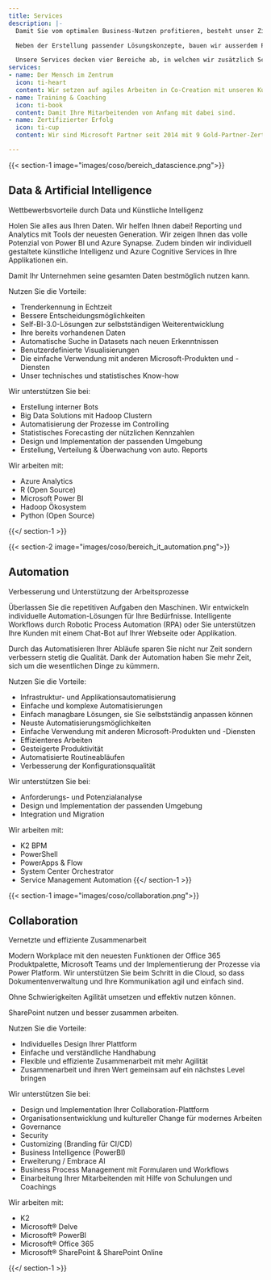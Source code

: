 ```yaml
---
title: Services
description: |-
  Damit Sie vom optimalen Business-Nutzen profitieren, besteht unser Ziel darin, nachhaltige IT-Lösungen auf Basis der intelligenten Cloud zu designen und implementieren. Alternativ bieten wir Ihnen ebenso Hybrid-Lösungen an.

  Neben der Erstellung passender Lösungskonzepte, bauen wir ausserdem Projekte auf und bieten Ihnen dazu umfassende Trainings sowie Coachings an.

  Unsere Services decken vier Bereiche ab, in welchen wir zusätzlich Schulungen anbieten:
services:
- name: Der Mensch im Zentrum
  icon: ti-heart
  content: Wir setzen auf agiles Arbeiten in Co-Creation mit unseren Kundinnen & Kunden.
- name: Training & Coaching
  icon: ti-book
  content: Damit Ihre Mitarbeitenden von Anfang mit dabei sind.
- name: Zertifizierter Erfolg
  icon: ti-cup
  content: Wir sind Microsoft Partner seit 2014 mit 9 Gold-Partner-Zertifizierungen

---
```

{{< section-1 image="images/coso/bereich_datascience.png">}}

## Data & Artificial Intelligence

Wettbewerbsvorteile durch Data und Künstliche Intelligenz

Holen Sie alles aus Ihren Daten. Wir helfen Ihnen dabei! Reporting und Analytics mit Tools der neuesten Generation. Wir zeigen Ihnen das volle Potenzial von Power BI und Azure Synapse. Zudem binden wir individuell gestaltete künstliche Intelligenz und Azure Cognitive Services in Ihre Applikationen ein.

Damit Ihr Unternehmen seine gesamten Daten bestmöglich nutzen kann.

Nutzen Sie die Vorteile:

* Trenderkennung in Echtzeit
* Bessere Entscheidungsmöglichkeiten
* Self-BI-3.0-Lösungen zur selbstständigen Weiterentwicklung
* Ihre bereits vorhandenen Daten
* Automatische Suche in Datasets nach neuen Erkenntnissen
* Benutzerdefinierte Visualisierungen
* Die einfache Verwendung mit anderen Microsoft-Produkten und -Diensten
* Unser technisches und statistisches Know-how

Wir unterstützen Sie bei:

* Erstellung interner Bots
* Big Data Solutions mit Hadoop Clustern
* Automatisierung der Prozesse im Controlling
* Statistisches Forecasting der nützlichen Kennzahlen
* Design und Implementation der passenden Umgebung
* Erstellung, Verteilung & Überwachung von auto. Reports

Wir arbeiten mit:

* Azure Analytics
* R (Open Source)
* Microsoft Power BI
* Hadoop Ökosystem
* Python (Open Source)

{{</ section-1 >}}

{{< section-2 image="images/coso/bereich_it_automation.png">}}

## Automation

Verbesserung und Unterstützung der Arbeitsprozesse

Überlassen Sie die repetitiven Aufgaben den Maschinen. Wir entwickeln individuelle Automation-Lösungen für Ihre Bedürfnisse. Intelligente Workflows durch Robotic Process Automation (RPA) oder Sie unterstützen Ihre Kunden mit einem Chat-Bot auf Ihrer Webseite oder Applikation.

Durch das Automatisieren Ihrer Abläufe sparen Sie nicht nur Zeit sondern verbessern stetig die Qualität. Dank der Automation haben Sie mehr Zeit, sich um die wesentlichen Dinge zu kümmern.

Nutzen Sie die Vorteile:

* Infrastruktur- und Applikationsautomatisierung
* Einfache und komplexe Automatisierungen
* Einfach managbare Lösungen, sie Sie selbstständig anpassen können
* Neuste Automatisierungsmöglichkeiten
* Einfache Verwendung mit anderen Microsoft-Produkten und -Diensten
* Effizienteres Arbeiten
* Gesteigerte Produktivität
* Automatisierte Routineabläufen
* Verbesserung der Konfigurationsqualität

Wir unterstützen Sie bei:

* Anforderungs- und Potenzialanalyse
* Design und Implementation der passenden Umgebung
* Integration und Migration

Wir arbeiten mit:

* K2 BPM
* PowerShell
* PowerApps & Flow
* System Center Orchestrator
* Service Management Automation {{</ section-1 >}}

{{< section-1 image="images/coso/collaboration.png">}}

## Collaboration

Vernetzte und effiziente Zusammenarbeit

Modern Workplace mit den neuesten Funktionen der Office 365 Produktpalette, Microsoft Teams und der Implementierung der Prozesse via Power Platform. Wir unterstützen Sie beim Schritt in die Cloud, so dass Dokumentenverwaltung und Ihre Kommunikation agil und einfach sind.

Ohne Schwierigkeiten Agilität umsetzen und effektiv nutzen können.

SharePoint nutzen und besser zusammen arbeiten.

Nutzen Sie die Vorteile:

* Individuelles Design Ihrer Plattform
* Einfache und verständliche Handhabung
* Flexible und effiziente Zusammenarbeit mit mehr Agilität
* Zusammenarbeit und ihren Wert gemeinsam auf ein nächstes Level bringen

Wir unterstützen Sie bei:

* Design und Implementation Ihrer Collaboration-Plattform
* Organisationsentwicklung und kultureller Change für modernes Arbeiten
* Governance
* Security
* Customizing (Branding für CI/CD)
* Business Intelligence (PowerBI)
* Erweiterung / Embrace AI
* Business Process Management mit Formularen und Workflows
* Einarbeitung Ihrer Mitarbeitenden mit Hilfe von Schulungen und Coachings

Wir arbeiten mit:

* K2
* Microsoft® Delve
* Microsoft® PowerBI
* Microsoft® Office 365
* Microsoft® SharePoint & SharePoint Online

{{</ section-1 >}}